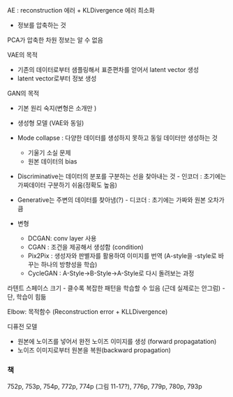 AE : reconstruction 에러 + KLDivergence 에러 최소화 
- 정보를 압축하는 것

PCA가 압축한 차원 정보는 알 수 없음

VAE의 목적 
- 기존의 데이터로부터 샘플링해서 표준편차를 얻어서 latent vector 생성
- latent vector로부터 정보 생성

GAN의 목적
- 기본 원리 숙지(변형은 소개만 )
- 생성형 모델 (VAE와 동일) 
- Mode collapse : 다양한 데이터를 생성하지 못하고 동일 데이터만 생성하는 것
    - 기울기 소실 문제
    - 원본 데이터의 bias

- Discriminative는 데이터의 분포를 구분하는 선을 찾아내는 것 - 인코더 : 초기에는 가짜데이터 구분하기 쉬움(정확도 높음)
- Generative는 주변의 데이터를 찾아냄(?) - 디코더 : 초기에는 가짜와 원본 오차가 큼

- 변형
    - DCGAN: conv layer 사용
    - CGAN : 조건을 제공해서 생성함 (condition)
    - Pix2Pix : 생성자와 판별자를 활용하여 이미지를 번역 (A-style을 -style로 바꾸는 하나의 방향성을 학습)
    - CycleGAN : A-Style->B-Style->A-Style로 다시 돌려보는 과정

라텐트 스페이스 크기
    - 클수록 복잡한 패턴을 학습할 수 있음 (근데 실제로는 안그럼)
    - 단, 학습이 힘듦 

Elbow: 목적함수 (Reconstruction error + KLLDivergence)

디퓨전 모델
- 원본에 노이즈를 넣어서 완전 노이즈 이미지를 생성 (forward propagatation)
- 노이즈 이미지로부터 원본을 복원(backward propagation)

### 책
752p, 753p, 754p, 772p, 774p (그림 11-17?), 776p, 779p, 780p, 793p